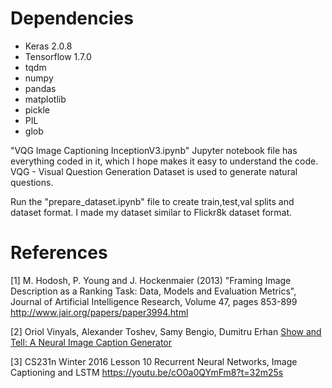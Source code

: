 # Dependencies

* Keras 2.0.8
* Tensorflow 1.7.0
* tqdm
* numpy
* pandas
* matplotlib
* pickle
* PIL
* glob

"VQG Image Captioning InceptionV3.ipynb"
Jupyter notebook file has everything coded in it, which I hope makes it easy to understand the code. VQG - Visual Question Generation Dataset is used to generate natural questions.

Run the "prepare_dataset.ipynb" file to create train,test,val splits and dataset format. I made my dataset similar to Flickr8k dataset format.

# References

[1] M. Hodosh, P. Young and J. Hockenmaier (2013) "Framing Image Description as a Ranking Task: Data, Models and Evaluation Metrics", Journal of Artificial Intelligence Research, Volume 47, pages 853-899 <a href="http://www.jair.org/papers/paper3994.html">http://www.jair.org/papers/paper3994.html</a> 

[2] Oriol Vinyals, Alexander Toshev, Samy Bengio, Dumitru Erhan <a href="https://arxiv.org/abs/1411.4555">Show and Tell: A Neural Image Caption Generator</a>

[3] CS231n Winter 2016 Lesson 10 Recurrent Neural Networks, Image Captioning and LSTM <a href="https://youtu.be/cO0a0QYmFm8?t=32m25s">https://youtu.be/cO0a0QYmFm8?t=32m25s</a> 


